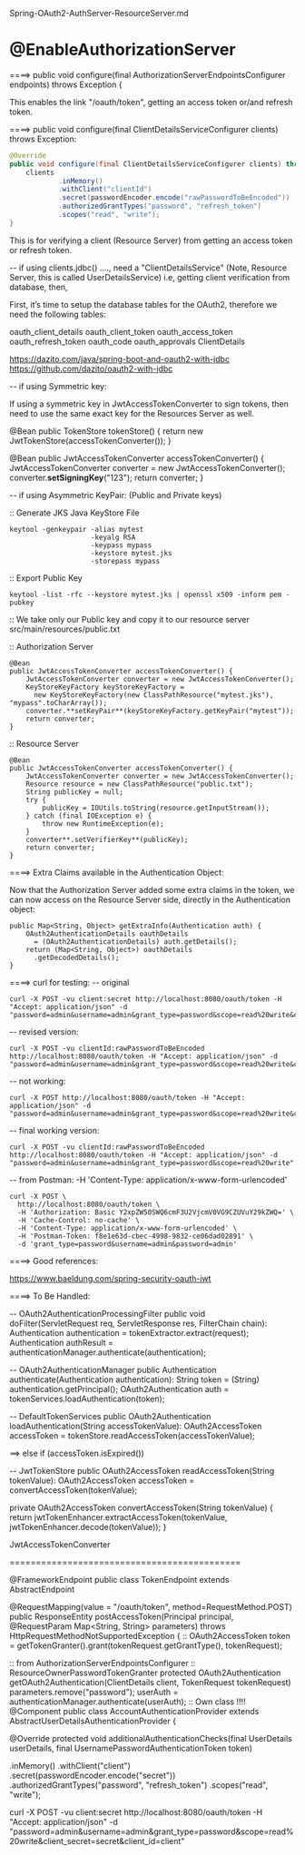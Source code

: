 Spring-OAuth2-AuthServer-ResourceServer.md


# @EnableAuthorizationServer

====> public void configure(final AuthorizationServerEndpointsConfigurer endpoints) throws Exception {

This enables the link "/oauth/token", getting an access token or/and refresh token.


====> public void configure(final ClientDetailsServiceConfigurer clients) throws Exception:
```java
@Override
public void configure(final ClientDetailsServiceConfigurer clients) throws Exception {
    clients
            .inMemory()
            .withClient("clientId")
            .secret(passwordEncoder.encode("rawPasswordToBeEncoded"))
            .authorizedGrantTypes("password", "refresh_token")
            .scopes("read", "write");
}
```
This is for verifying a client (Resource Server) from getting an access token or refresh token.

-- if using clients.jdbc() ...., need a "ClientDetailsService" (Note, Resource Server, this is called UserDetailsService)
i.e, getting client verification from database, then,

First, it’s time to setup the database tables for the OAuth2, therefore we need the following tables:

oauth_client_details
oauth_client_token
oauth_access_token
oauth_refresh_token
oauth_code
oauth_approvals
ClientDetails

https://dazito.com/java/spring-boot-and-oauth2-with-jdbc
https://github.com/dazito/oauth2-with-jdbc


-- if using Symmetric key:

If using a symmetric key in JwtAccessTokenConverter to sign tokens, then need to use the same exact key for the Resources Server as well.

@Bean
public TokenStore tokenStore() {
    return new JwtTokenStore(accessTokenConverter());
}

@Bean
public JwtAccessTokenConverter accessTokenConverter() {
    JwtAccessTokenConverter converter = new JwtAccessTokenConverter();
    converter.**setSigningKey**("123"); 
    return converter;
}

-- if using Asymmetric KeyPair: (Public and Private keys)

:: Generate JKS Java KeyStore File
```
keytool -genkeypair -alias mytest 
                    -keyalg RSA 
                    -keypass mypass 
                    -keystore mytest.jks 
                    -storepass mypass
```
:: Export Public Key
```
keytool -list -rfc --keystore mytest.jks | openssl x509 -inform pem -pubkey
```
:: We take only our Public key and copy it to our resource server src/main/resources/public.txt

:: Authorization Server
```
@Bean
public JwtAccessTokenConverter accessTokenConverter() {
    JwtAccessTokenConverter converter = new JwtAccessTokenConverter();
    KeyStoreKeyFactory keyStoreKeyFactory = 
      new KeyStoreKeyFactory(new ClassPathResource("mytest.jks"), "mypass".toCharArray());
    converter.**setKeyPair**(keyStoreKeyFactory.getKeyPair("mytest"));
    return converter;
}
```

:: Resource Server
```
@Bean
public JwtAccessTokenConverter accessTokenConverter() {
    JwtAccessTokenConverter converter = new JwtAccessTokenConverter();
    Resource resource = new ClassPathResource("public.txt");
    String publicKey = null;
    try {
        publicKey = IOUtils.toString(resource.getInputStream());
    } catch (final IOException e) {
        throw new RuntimeException(e);
    }
    converter**.setVerifierKey**(publicKey);
    return converter;
}
```

====> Extra Claims available in the Authentication Object:

Now that the Authorization Server added some extra claims in the token, we can now access on the Resource Server side, directly in the Authentication object:
```
public Map<String, Object> getExtraInfo(Authentication auth) {
    OAuth2AuthenticationDetails oauthDetails
      = (OAuth2AuthenticationDetails) auth.getDetails();
    return (Map<String, Object>) oauthDetails
      .getDecodedDetails();
}
```

====> curl for testing:
-- original
```
curl -X POST -vu client:secret http://localhost:8080/oauth/token -H "Accept: application/json" -d "password=admin&username=admin&grant_type=password&scope=read%20write&client_secret=secret&client_id=client"
```
-- revised version:
```
curl -X POST -vu clientId:rawPasswordToBeEncoded http://localhost:8080/oauth/token -H "Accept: application/json" -d "password=admin&username=admin&grant_type=password&scope=read%20write&client_secret=rawPasswordToBeEncoded&client_id=clientId" 
```
-- not working:
```
curl -X POST http://localhost:8080/oauth/token -H "Accept: application/json" -d "password=admin&username=admin&grant_type=password&scope=read%20write&client_secret=rawPasswordToBeEncoded&client_id=clientId" 
```
-- final working version: 
```
curl -X POST -vu clientId:rawPasswordToBeEncoded http://localhost:8080/oauth/token -H "Accept: application/json" -d "password=admin&username=admin&grant_type=password&scope=read%20write"
```
-- from Postman: -H 'Content-Type: application/x-www-form-urlencoded'
```
curl -X POST \
  http://localhost:8080/oauth/token \
  -H 'Authorization: Basic Y2xpZW50SWQ6cmF3U2VjcmV0VG9CZUVuY29kZWQ=' \
  -H 'Cache-Control: no-cache' \
  -H 'Content-Type: application/x-www-form-urlencoded' \
  -H 'Postman-Token: f8e1e63d-cbec-4998-9832-ce06dad02891' \
  -d 'grant_type=password&username=admin&password=admin'
```







====> Good references:

https://www.baeldung.com/spring-security-oauth-jwt


====> To Be Handled:




-- OAuth2AuthenticationProcessingFilter
public void doFilter(ServletRequest req, ServletResponse res, FilterChain chain):
Authentication authentication = tokenExtractor.extract(request);
Authentication authResult = authenticationManager.authenticate(authentication);

-- OAuth2AuthenticationManager
public Authentication authenticate(Authentication authentication):
String token = (String) authentication.getPrincipal();
OAuth2Authentication auth = tokenServices.loadAuthentication(token);


-- DefaultTokenServices
public OAuth2Authentication loadAuthentication(String accessTokenValue):
OAuth2AccessToken accessToken = tokenStore.readAccessToken(accessTokenValue);

==> else if (accessToken.isExpired())

-- JwtTokenStore
public OAuth2AccessToken readAccessToken(String tokenValue):
OAuth2AccessToken accessToken = convertAccessToken(tokenValue);

private OAuth2AccessToken convertAccessToken(String tokenValue) {
	return jwtTokenEnhancer.extractAccessToken(tokenValue, jwtTokenEnhancer.decode(tokenValue));
}



JwtAccessTokenConverter




============================================


@FrameworkEndpoint
public class TokenEndpoint extends AbstractEndpoint

@RequestMapping(value = "/oauth/token", method=RequestMethod.POST)
	public ResponseEntity<OAuth2AccessToken> postAccessToken(Principal principal, @RequestParam
	Map<String, String> parameters) throws HttpRequestMethodNotSupportedException {
::
OAuth2AccessToken token = getTokenGranter().grant(tokenRequest.getGrantType(), tokenRequest);

:: 
from AuthorizationServerEndpointsConfigurer
::
ResourceOwnerPasswordTokenGranter
protected OAuth2Authentication getOAuth2Authentication(ClientDetails client, TokenRequest tokenRequest)
parameters.remove("password");
userAuth = authenticationManager.authenticate(userAuth);
::
Own class !!!!
@Component
public class AccountAuthenticationProvider extends AbstractUserDetailsAuthenticationProvider {

@Override
protected void additionalAuthenticationChecks(final UserDetails userDetails, final UsernamePasswordAuthenticationToken token)




.inMemory()
                    .withClient("client")
                    .secret(passwordEncoder.encode("secret"))
                    .authorizedGrantTypes("password", "refresh_token")
                    .scopes("read", "write");

curl -X POST -vu client:secret http://localhost:8080/oauth/token -H "Accept: application/json" -d "password=admin&username=admin&grant_type=password&scope=read%20write&client_secret=secret&client_id=client"





